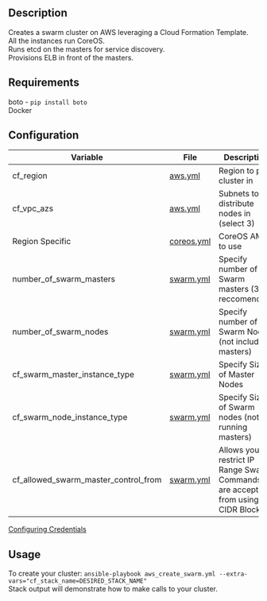 ## Description  
Creates a swarm cluster on AWS leveraging a Cloud Formation Template.  
All the instances run CoreOS.  
Runs etcd on the masters for service discovery.  
Provisions ELB in front of the masters.  

## Requirements  
boto - `pip install boto`  
Docker  

## Configuration  
| Variable | File | Description |
|----------|------|-------------|
| cf_region | [aws.yml](../ansible/group_vars/all/aws.yml)|Region to put cluster in|
| cf_vpc_azs | [aws.yml](../ansible/group_vars/all/aws.yml)|Subnets to distribute nodes in (select 3)|
|Region Specific|[coreos.yml](../ansible/group_vars/all/coreos.yml)|CoreOS AMI to use|
|number_of_swarm_masters | [swarm.yml](../ansible/group_vars/all/swarm.yml)|Specify number of Swarm masters (3 reccomended)|
|number_of_swarm_nodes | [swarm.yml](../ansible/group_vars/all/swarm.yml)|Specify number of Swarm Nodes (not including masters)|
|cf_swarm_master_instance_type | [swarm.yml](../ansible/group_vars/all/swarm.yml)|Specify Size of Master Nodes|
|cf_swarm_node_instance_type | [swarm.yml](../ansible/group_vars/all/swarm.yml)|Specify Size of Swarm nodes (not running masters)|
|cf_allowed_swarm_master_control_from | [swarm.yml](../ansible/group_vars/all/swarm.yml)|Allows you to restrict IP Range Swarm Commands are accepted from using a CIDR Block|

[Configuring Credentials](./credentials.md)  

## Usage  
To create your cluster: `ansible-playbook aws_create_swarm.yml --extra-vars="cf_stack_name=DESIRED_STACK_NAME"`  
Stack output will demonstrate how to make calls to your cluster.  

